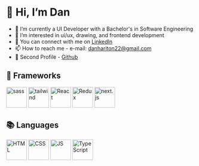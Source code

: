 # 👋 Hi, I’m Dan

- 🌱 I’m currently a UI Developer with a Bachelor's in Software Engineering
- 👀 I’m interested in ui/ux, drawing, and frontend development
- 💼 You can connect with me on [LinkedIn](https://www.linkedin.com/in/dan-hariton-638951241/)
- 📫 How to reach me - e-mail: danhariton22@gmail.com
- 👮 Second Profile - [Github](https://github.com/dannhariton)

## 🧩 Frameworks
<div>
  <img src="https://cdn.jsdelivr.net/gh/devicons/devicon@latest/icons/sass/sass-original.svg" alt="sass" width="55" height="55"/>
  <img src="https://cdn.jsdelivr.net/gh/devicons/devicon@latest/icons/tailwindcss/tailwindcss-original.svg"  alt="tailwind" width="55" height="55"/>
  <img src="https://cdn.jsdelivr.net/gh/devicons/devicon@latest/icons/react/react-original.svg" alt="React" width="55" height="55"/>  
  <img src="https://cdn.jsdelivr.net/gh/devicons/devicon@latest/icons/redux/redux-original.svg" alt="Redux" width="55" height="55"/>
  <img src="https://cdn.jsdelivr.net/gh/devicons/devicon@latest/icons/nextjs/nextjs-original.svg" alt="next.js" width="55" height="55"/>
</div>

## 📚 Languages
<div>
  <img src="https://cdn.jsdelivr.net/gh/devicons/devicon@latest/icons/html5/html5-original.svg" alt="HTML" width="55" height="55"/>
  <img src="https://cdn.jsdelivr.net/gh/devicons/devicon@latest/icons/css3/css3-original.svg" alt="CSS" width="55" height="55"/>
  <img src="https://cdn.jsdelivr.net/gh/devicons/devicon@latest/icons/javascript/javascript-original.svg" alt="JS" width="55" height="55"/>
  <img src="https://cdn.jsdelivr.net/gh/devicons/devicon@latest/icons/typescript/typescript-original.svg" alt="TypeScript" width="55" height="55"/>
</div>

<!---
haritondan/haritondan is a ✨ special ✨ repository because its `README.md` (this file) appears on your GitHub profile.
You can click the Preview link to take a look at your changes.
--->
